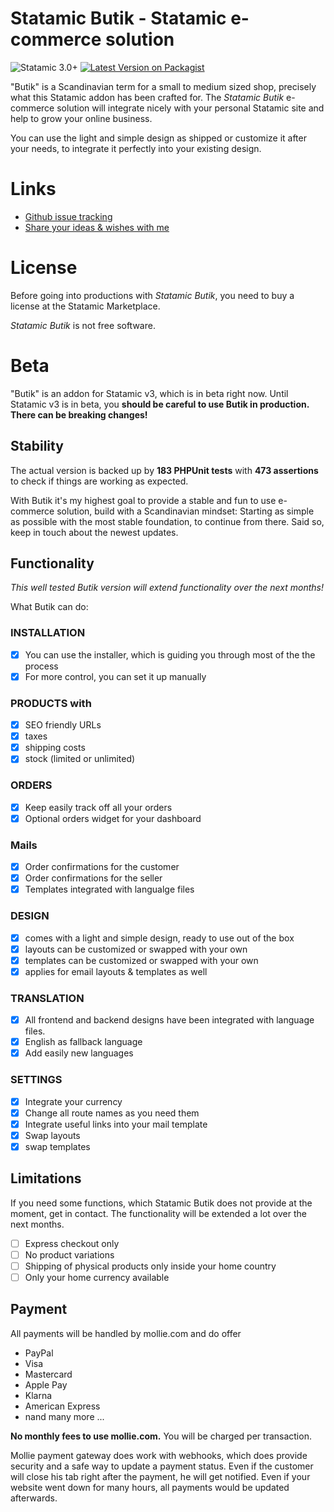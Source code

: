 # Statamic Butik - Statamic e-commerce solution
![Statamic 3.0+](https://img.shields.io/badge/Statamic-3.0+-FF269E?style=for-the-badge&link=https://statamic.com)
[![Latest Version on Packagist](https://img.shields.io/packagist/v/jonassiewertsen/statamic-butik.svg?style=flat-square)](https://packagist.org/packages/jonassiewertsen/statamic-butik)

"Butik" is a Scandinavian term for a small to medium sized shop, precisely what this Statamic addon has been crafted for. 
The *Statamic Butik*  e-commerce solution will integrate nicely with your personal Statamic site and help to grow your online business.

You can use the light and simple design as shipped or customize it after your needs, to integrate it perfectly into your existing design.

# Links

- [Github issue tracking](https://github.com/jonassiewertsen/statamic-butik)
- [Share your ideas & wishes with me](https://feedback.userreport.com/81c07a00-5ad7-4f63-b28d-503c3a76bfdc/)

# License 

Before going into productions with *Statamic Butik*, you need to buy a license at the Statamic Marketplace. 

*Statamic Butik* is not free software. 

# Beta

"Butik" is an addon for Statamic v3, which is in beta right now. Until Statamic v3 is in beta, you **should be careful to use Butik in production. There can be breaking changes!**

## Stability

The actual version is backed up by **183 PHPUnit tests** with **473 assertions** to check if things are working as expected. 

With Butik it's my highest goal to provide a stable and fun to use e-commerce solution, build with a Scandinavian mindset:
Starting as simple as possible with the most stable foundation, to continue from there. Said so, keep in touch about the newest updates.

## Functionality

*This well tested Butik version will extend functionality over the next months!*

What Butik can do:

### INSTALLATION
- [x] You can use the installer, which is guiding you through most of the the process
- [x] For more control, you can set it up manually

### PRODUCTS with
- [x] SEO friendly URLs
- [x] taxes
- [x] shipping costs
- [x] stock (limited or unlimited)

### ORDERS
- [x] Keep easily track off all your orders
- [x] Optional orders widget for your dashboard

### Mails
- [x] Order confirmations for the customer
- [x] Order confirmations for the seller
- [x] Templates integrated with langualge files

### DESIGN
- [x] comes with a light and simple design, ready to use out of the box
- [x] layouts can be customized or swapped with your own
- [x] templates can be customized or swapped with your own
- [x] applies for email layouts & templates as well

### TRANSLATION
- [x] All frontend and backend designs have been integrated with language files. 
- [x] English as fallback language
- [x] Add easily new languages

### SETTINGS
- [x] Integrate your currency
- [x] Change all route names as you need them
- [x] Integrate useful links into your mail template
- [x] Swap layouts
- [x] swap templates

## Limitations 

If you need some functions, which Statamic Butik does not provide at the moment, get in contact.  The functionality will be extended a lot over the next months. 

- [ ] Express checkout only
- [ ] No product variations
- [ ] Shipping of physical products only inside your home country
- [ ] Only your home currency available

## Payment 

All payments will be handled by mollie.com and do offer
* PayPal
* Visa
* Mastercard
* Apple Pay
* Klarna
* American Express
* nand many more ...

**No monthly fees to use mollie.com.** You will be charged per transaction.

Mollie payment gateway does work with webhooks, which does provide security and a safe way to update a payment status. Even if the customer will close his tab right after the payment, he will get notified. 
Even if your website went down for many hours, all payments would be updated afterwards. 
